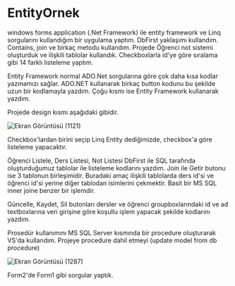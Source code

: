 # EntityOrnek
windows forms application (.Net Framework) ile entity framework ve Linq sorgularını kullandığım bir uygulama yaptım. DbFirst yaklaşımı kullandım. Contains, join ve birkaç metodu kullandım. Projede Öğrenci not sistemi oluşturduk ve ilişkili tablolar kullandık. Checkboxlarla id'ye göre sıralama gibi  14 farklı listeleme yaptım. 

Entity Framework normal ADO.Net sorgularına göre çok daha kısa kodlar yazmamızı sağlar.
ADO.NET kullanarak birkaç button kodunu bu şekilde uzun bir kodlamayla yazdım.
Çoğu kısmı ise Entity Framework kullanarak yazdım.

Projede design kısmı aşağıdaki gibidir.

![Ekran Görüntüsü (1121)](https://user-images.githubusercontent.com/100023946/189552801-c4a2150a-7d2e-48d6-96a8-f1145ffe4825.png)

Checkbox'lardan birini seçip Linq Entity dediğimizde, checkbox'a göre listeleme yapacaktır. 

Öğrenci Listele, Ders Listesi, Not Listesi DbFirst ile SQL tarafında oluşturduğumuz tablolar ile listeleme kodlarını yazdım. Join ile Getir butonu ise 3 tablonun birleşimidir. Buradaki amaç ilişkili tablolarda ders id'si ve öğrenci id'si yerine diğer tablodan isimlerini çekmektir. Basit bir MS SQL inner joine benzer bir işlemdir.

Güncelle, Kaydet, Sil butonları dersler ve öğrenci groupboxlarındaki id ve ad textboxlarına veri girişine göre koşullu işlem yapacak şekilde kodlarını yazdım. 

Prosedür kullanımını MS SQL Server kısmında bir procedure oluşturarak VS'da kullandım. Projeye procedure dahil etmeyi (update model from db procedure)

![Ekran Görüntüsü (1287)](https://user-images.githubusercontent.com/100023946/190030352-20b43124-7761-4b8b-9902-64d1382bb16e.png)

Form2'de Form1 gibi sorgular yaptık. 
